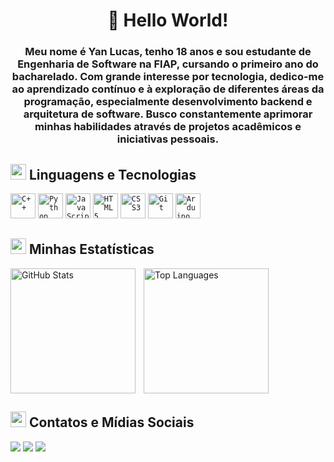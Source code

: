 <h1 align="center">👋 Hello World!</h1>
<h3 align="center">Meu nome é Yan Lucas, tenho 18 anos e sou estudante de Engenharia de Software na FIAP, cursando o primeiro ano do bacharelado. Com grande interesse por tecnologia, dedico-me ao aprendizado contínuo e à exploração de diferentes áreas da programação, especialmente desenvolvimento backend e arquitetura de software. Busco constantemente aprimorar minhas habilidades através de projetos acadêmicos e iniciativas pessoais.</h3>

<h2>
  <img src="https://img.icons8.com/color/48/000000/source-code.png" width="25"/>
  Linguagens e Tecnologias
</h2>

<code><img width="40px" src="https://cdn.jsdelivr.net/gh/devicons/devicon/icons/cplusplus/cplusplus-original.svg" title="C++"/></code>
<code><img width="40px" src="https://cdn.jsdelivr.net/gh/devicons/devicon/icons/python/python-original.svg" title="Python"/></code>
<code><img width="40px" src="https://cdn.jsdelivr.net/gh/devicons/devicon/icons/javascript/javascript-original.svg" title="JavaScript"/></code>
<code><img width="40px" src="https://cdn.jsdelivr.net/gh/devicons/devicon/icons/html5/html5-original.svg" title="HTML5"/></code>
<code><img width="40px" src="https://cdn.jsdelivr.net/gh/devicons/devicon/icons/css3/css3-original.svg" title="CSS3"/></code>
<code><img width="40px" src="https://cdn.jsdelivr.net/gh/devicons/devicon/icons/git/git-original.svg" title="Git"/></code>
<code><img width="40px" src="https://cdn.jsdelivr.net/gh/devicons/devicon/icons/arduino/arduino-original.svg" title="Arduino"/></code>

<h2>
  <img src="https://img.icons8.com/color/48/000000/bar-chart.png" width="25"/>
  Minhas Estatísticas
</h2>
<img
  align="left"
  alt="GitHub Stats" 
  height="200"
  style="padding-right: 10px;"
  src="https://github-readme-stats.vercel.app/api?username=lucx-yan&show_icons=true&theme=dark&title_color=0b2e5b&text_color=0f5cbb&bg_color=212830&custom_title=Yan%20Lucas's%20GitHub%20Stats"
/>

<img 
  align="left" 
  alt="Top Languages" 
  height="200" 
  src="https://github-readme-stats.vercel.app/api/top-langs?username=lucx-yan&show_icons=true&theme=dark&title_color=0b2e5b&text_color=0f5cbb&bg_color=212830&layout=compact&custom_title=Most%20Used%20Languages&langs_count=9" 
/>

<br clear="left"/>

<h2>
  <img src="https://img.icons8.com/color/48/000000/chat.png" width="25"/>
  Contatos e Mídias Sociais
</h2>
<a href="mailto:yanlucasx10@gmail.com" target="_blank"><img loading="lazy" src="https://img.shields.io/badge/Gmail-D14836?style=for-the-badge&logo=gmail&logoColor=white"></a>
<a href="https://instagram.com/lucx.yan" target="_blank"><img src="https://img.shields.io/badge/-Instagram-%23E4405F?style=for-the-badge&logo=instagram&logoColor=white"></a>
<a href="https://www.linkedin.com/in/lucx-yan" target="_blank"><img src="https://img.shields.io/badge/-LinkedIn-%230077B5?style=for-the-badge&logo=linkedin&logoColor=white"></a>
